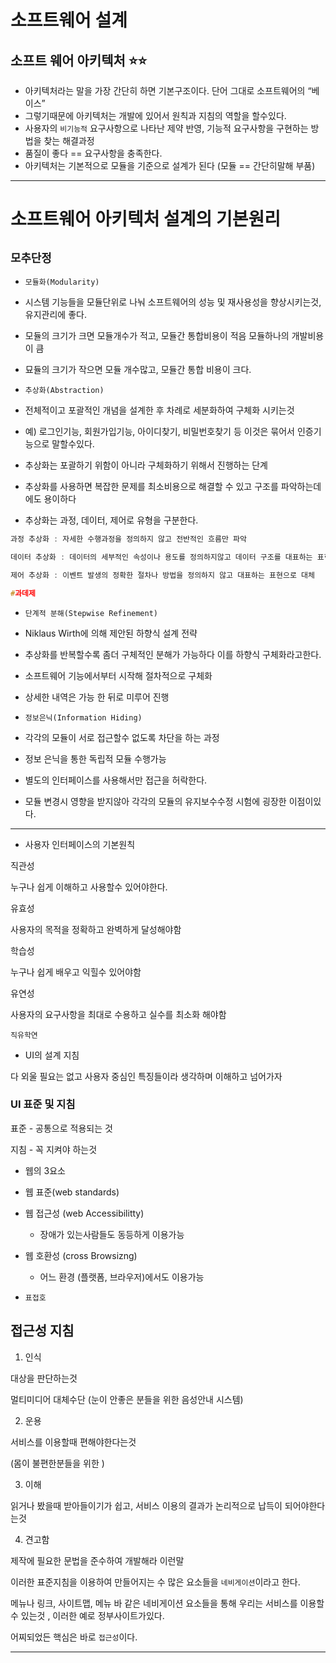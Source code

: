 # **소프트웨어 설계**

## **소프트 웨어 아키텍처** ⭐️⭐️

- 아키텍처라는 말을 가장 간단히 하면 기본구조이다.
  단어 그대로 소프트웨어의 “베이스”
- 그렇기때문에 아키텍처는 개발에 있어서 원칙과 지침의 역할을 할수있다.
- 사용자의 `비기능적` 요구사항으로 나타난 제약 반영, 기능적 요구사항을 구현하는 방법을 찾는 해결과정
- 품질이 좋다 == 요구사항을 충족한다.
- 아키텍처는 기본적으로 모듈을 기준으로 설계가 된다 (모듈 == 간단히말해 부품)

---

# 소프트웨어 아키텍처 설계의 기본원리

## `모추단정`

- `모듈화(Modularity)`

- 시스템 기능들을 모듈단위로 나눠 소프트웨어의 성능 및 재사용성을 향상시키는것, 유지관리에 좋다.
- 모듈의 크기가 크면 모듈개수가 적고, 모듈간 통합비용이 적음 모듈하나의 개발비용이 큼
- 묘듈의 크기가 작으면 모듈 개수많고, 모듈간 통합 비용이 크다.

- `추상화(Abstraction)`
- 전체적이고 포괄적인 개념을 설계한 후 차례로 세분화하여 구체화 시키는것
- 예) 로그인기능, 회원가입기능, 아이디찾기, 비밀번호찾기 등 이것은 묶어서 인증기능으로 말할수있다.
- 추상화는 포괄하기 위함이 아니라 구체화하기 위해서 진행하는 단계
- 추상화를 사용하면 복잡한 문제를 최소비용으로 해결할 수 있고 구조를 파악하는데에도 용이하다
- 추상화는 과정, 데이터, 제어로 유형을 구분한다.

```c
과정 추상화 : 자세한 수행과정을 정의하지 않고 전반적인 흐름만 파악

데이터 추상화 : 데이터의 세부적인 속성이나 용도를 정의하지않고 데이터 구조를 대표하는 표현으로 대체

제어 추상화 : 이벤트 발생의 정확한 절차나 방법을 정의하지 않고 대표하는 표현으로 대체

#과데제
```

- `단계적 분해(Stepwise Refinement)`
- Niklaus Wirth에 의해 제안된 하향식 설계 전략
- 추상화를 반복할수록 좀더 구체적인 분해가 가능하다 이를 하향식 구체화라고한다.
- 소프트웨어 기능에서부터 시작해 절차적으로 구체화
- 상세한 내역은 가능 한 뒤로 미루어 진행

- `정보은닉(Information Hiding)`
- 각각의 모듈이 서로 접근할수 없도록 차단을 하는 과정
- 정보 은닉을 통한 독립적 모듈 수행가능
- 별도의 인터페이스를 사용해서만 접근을 허락한다.
- 모듈 변경시 영향을 받지않아 각각의 모듈의 유지보수수정 시험에 굉장한 이점이있다.

---

- 사용자 인터페이스의 기본원칙

직관성

누구나 쉽게 이해하고 사용할수 있어야한다.

유효성

사용자의 목적을 정확하고 완벽하게 달성해야함

학습성

누구나 쉽게 배우고 익힐수 있어야함

유연성

사용자의 요구사항을 최대로 수용하고 실수를 최소화 해야함

`직유학연`

- UI의 설계 지침

다 외울 필요는 없고 사용자 중심인 특징들이라 생각하며 이해하고 넘어가자

### UI 표준 및 지침

표준 - 공통으로 적용되는 것

지침 - 꼭 지켜야 하는것

- 웹의 3요소

- 웹 표준(web standards)
- 웹 접근성 (web Accessibilitty)
  - 장애가 있는사람들도 동등하게 이용가능
- 웹 호환성 (cross Browsizng)
  - 어느 환경 (플랫폼, 브라우저)에서도 이용가능
- `표접호`

## 접근성 지침

1. 인식

대상을 판단하는것

멀티미디어 대체수단 (눈이 안좋은 분들을 위한 음성안내 시스템)

2. 운용

서비스를 이용할때 편해야한다는것

(몸이 불편한분들을 위한 )

3. 이해

읽거나 봤을때 받아들이기가 쉽고, 서비스 이용의 결과가 논리적으로 납득이 되어야한다는것

4. 견고함

제작에 필요한 문법을 준수하여 개발해라 이런말

이러한 표준지침을 이용하여 만들어지는 수 많은 요소들을 `네비게이션`이라고 한다.

메뉴나 링크, 사이트맵, 메뉴 바 같은 네비게이션 요소들을 통해 우리는 서비스를 이용할수 있는것 , 이러한 예로 정부사이트가있다.

어찌되었든 핵심은 바로 `접근성`이다.

---
